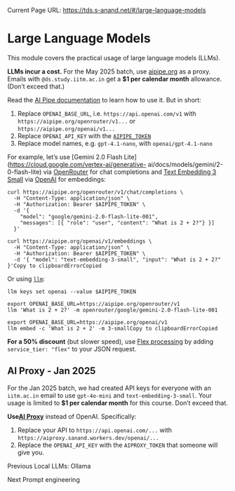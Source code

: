 Current Page URL: https://tds.s-anand.net/#/large-language-models

# Large Language Models

This module covers the practical usage of large language models (LLMs).

**LLMs incur a cost.** For the May 2025 batch, use
[aipipe.org](https://aipipe.org/) as a proxy. Emails with
`@ds.study.iitm.ac.in` get a **$1 per calendar month** allowance. (Don’t
exceed that.)

Read the [AI Pipe documentation](https://github.com/sanand0/aipipe) to learn
how to use it. But in short:

  1. Replace `OPENAI_BASE_URL`, i.e. `https://api.openai.com/v1` with `https://aipipe.org/openrouter/v1...` or `https://aipipe.org/openai/v1...`
  2. Replace `OPENAI_API_KEY` with the [`AIPIPE_TOKEN`](https://aipipe.org/login)
  3. Replace model names, e.g. `gpt-4.1-nano`, with `openai/gpt-4.1-nano`

For example, let’s use [Gemini 2.0 Flash
Lite](https://cloud.google.com/vertex-ai/generative-
ai/docs/models/gemini/2-0-flash-lite) via
[OpenRouter](https://openrouter.ai/google/gemini-2.0-flash-lite-001) for chat
completions and [Text Embedding 3
Small](https://platform.openai.com/docs/models/text-embedding-3-small) via
[OpenAI](https://platform.openai.com/docs/) for embeddings:

    
    
    curl https://aipipe.org/openrouter/v1/chat/completions \
      -H "Content-Type: application/json" \
      -H "Authorization: Bearer $AIPIPE_TOKEN" \
      -d '{
        "model": "google/gemini-2.0-flash-lite-001",
        "messages": [{ "role": "user", "content": "What is 2 + 2?"} }]
      }'
    
    curl https://aipipe.org/openai/v1/embeddings \
      -H "Content-Type: application/json" \
      -H "Authorization: Bearer $AIPIPE_TOKEN" \
      -d '{ "model": "text-embedding-3-small", "input": "What is 2 + 2?" }'Copy to clipboardErrorCopied

Or using [`llm`](https://llm.datasette.io/):

    
    
    llm keys set openai --value $AIPIPE_TOKEN
    
    export OPENAI_BASE_URL=https://aipipe.org/openrouter/v1
    llm 'What is 2 + 2?' -m openrouter/google/gemini-2.0-flash-lite-001
    
    export OPENAI_BASE_URL=https://aipipe.org/openai/v1
    llm embed -c 'What is 2 + 2' -m 3-smallCopy to clipboardErrorCopied

**For a 50% discount** (but slower speed), use [Flex
processing](https://platform.openai.com/docs/guides/flex-processing) by adding
`service_tier: "flex"` to your JSON request.

## AI Proxy - Jan 2025

For the Jan 2025 batch, we had created API keys for everyone with an
`iitm.ac.in` email to use `gpt-4o-mini` and `text-embedding-3-small`. Your
usage is limited to **$1 per calendar month** for this course. Don’t exceed
that.

**Use[AI Proxy](https://github.com/sanand0/aiproxy)** instead of OpenAI.
Specifically:

  1. Replace your API to `https://api.openai.com/...` with `https://aiproxy.sanand.workers.dev/openai/...`
  2. Replace the `OPENAI_API_KEY` with the `AIPROXY_TOKEN` that someone will give you.

Previous Local LLMs: Ollama

Next Prompt engineering

